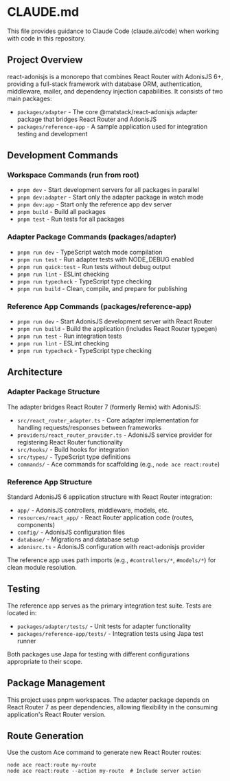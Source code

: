 # CLAUDE.md

This file provides guidance to Claude Code (claude.ai/code) when working with code in this repository.

## Project Overview

react-adonisjs is a monorepo that combines React Router with AdonisJS 6+, providing a full-stack framework with database ORM, authentication, middleware, mailer, and dependency injection capabilities. It consists of two main packages:

- `packages/adapter` - The core @matstack/react-adonisjs adapter package that bridges React Router and AdonisJS
- `packages/reference-app` - A sample application used for integration testing and development

## Development Commands

### Workspace Commands (run from root)
- `pnpm dev` - Start development servers for all packages in parallel
- `pnpm dev:adapter` - Start only the adapter package in watch mode
- `pnpm dev:app` - Start only the reference app dev server
- `pnpm build` - Build all packages
- `pnpm test` - Run tests for all packages

### Adapter Package Commands (packages/adapter)
- `pnpm run dev` - TypeScript watch mode compilation
- `pnpm run test` - Run adapter tests with NODE_DEBUG enabled
- `pnpm run quick:test` - Run tests without debug output
- `pnpm run lint` - ESLint checking
- `pnpm run typecheck` - TypeScript type checking
- `pnpm run build` - Clean, compile, and prepare for publishing

### Reference App Commands (packages/reference-app)
- `pnpm run dev` - Start AdonisJS development server with React Router
- `pnpm run build` - Build the application (includes React Router typegen)
- `pnpm run test` - Run integration tests
- `pnpm run lint` - ESLint checking
- `pnpm run typecheck` - TypeScript type checking

## Architecture

### Adapter Package Structure
The adapter bridges React Router 7 (formerly Remix) with AdonisJS:
- `src/react_router_adapter.ts` - Core adapter implementation for handling requests/responses between frameworks
- `providers/react_router_provider.ts` - AdonisJS service provider for registering React Router functionality
- `src/hooks/` - Build hooks for integration
- `src/types/` - TypeScript type definitions
- `commands/` - Ace commands for scaffolding (e.g., `node ace react:route`)

### Reference App Structure
Standard AdonisJS 6 application structure with React Router integration:
- `app/` - AdonisJS controllers, middleware, models, etc.
- `resources/react_app/` - React Router application code (routes, components)
- `config/` - AdonisJS configuration files
- `database/` - Migrations and database setup
- `adonisrc.ts` - AdonisJS configuration with react-adonisjs provider

The reference app uses path imports (e.g., `#controllers/*`, `#models/*`) for clean module resolution.

## Testing

The reference app serves as the primary integration test suite. Tests are located in:
- `packages/adapter/tests/` - Unit tests for adapter functionality
- `packages/reference-app/tests/` - Integration tests using Japa test runner

Both packages use Japa for testing with different configurations appropriate to their scope.

## Package Management

This project uses pnpm workspaces. The adapter package depends on React Router 7 as peer dependencies, allowing flexibility in the consuming application's React Router version.

## Route Generation

Use the custom Ace command to generate new React Router routes:
```
node ace react:route my-route
node ace react:route --action my-route  # Include server action
```